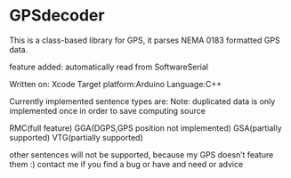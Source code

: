 GPSdecoder
==========
This is a class-based library for GPS, it parses NEMA 0183 formatted GPS data.


feature added: automatically read from SoftwareSerial

Written on: Xcode
Target platform:Arduino
Language:C++


Currently implemented sentence types are:
Note: duplicated data is only implemented once in order to save computing source

RMC(full feature)
GGA(DGPS,GPS position not implemented)
GSA(partially supported)
VTG(partially supported)

other sentences will not be supported, because my GPS doesn’t feature them :)
contact me if you find a bug or have and need or advice


